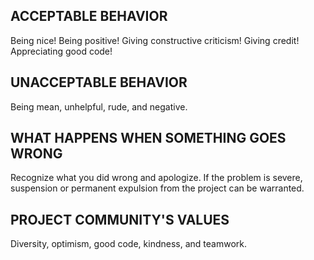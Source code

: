 ## ACCEPTABLE BEHAVIOR 
Being nice! Being positive! Giving constructive criticism! Giving credit! Appreciating good code!

## UNACCEPTABLE BEHAVIOR 
Being mean, unhelpful, rude, and negative. 

## WHAT HAPPENS WHEN SOMETHING GOES WRONG
Recognize what you did wrong and apologize. If the problem is severe, suspension or permanent expulsion from the project can be warranted. 

## PROJECT COMMUNITY'S VALUES
Diversity, optimism, good code, kindness, and teamwork. 